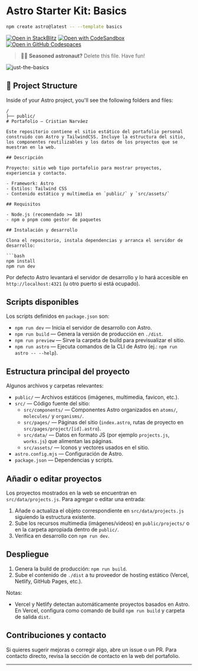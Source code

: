 # Astro Starter Kit: Basics

```sh
npm create astro@latest -- --template basics
```

[![Open in StackBlitz](https://developer.stackblitz.com/img/open_in_stackblitz.svg)](https://stackblitz.com/github/withastro/astro/tree/latest/examples/basics)
[![Open with CodeSandbox](https://assets.codesandbox.io/github/button-edit-lime.svg)](https://codesandbox.io/p/sandbox/github/withastro/astro/tree/latest/examples/basics)
[![Open in GitHub Codespaces](https://github.com/codespaces/badge.svg)](https://codespaces.new/withastro/astro?devcontainer_path=.devcontainer/basics/devcontainer.json)

> 🧑‍🚀 **Seasoned astronaut?** Delete this file. Have fun!

![just-the-basics](https://github.com/withastro/astro/assets/2244813/a0a5533c-a856-4198-8470-2d67b1d7c554)

## 🚀 Project Structure

Inside of your Astro project, you'll see the following folders and files:

```text
/
├── public/
# Portafolio — Cristian Narváez

Este repositorio contiene el sitio estático del portafolio personal construido con Astro y TailwindCSS. Incluye la estructura del sitio, los componentes reutilizables y los datos de los proyectos que se muestran en la web.

## Descripción

Proyecto: sitio web tipo portafolio para mostrar proyectos, experiencia y contacto.

- Framework: Astro
- Estilos: Tailwind CSS
- Contenido estático y multimedia en `public/` y `src/assets/`

## Requisitos

- Node.js (recomendado >= 18)
- npm o pnpm como gestor de paquetes

## Instalación y desarrollo

Clona el repositorio, instala dependencias y arranca el servidor de desarrollo:

```bash
npm install
npm run dev
```

Por defecto Astro levantará el servidor de desarrollo y lo hará accesible en `http://localhost:4321` (u otro puerto si está ocupado).

## Scripts disponibles

Los scripts definidos en `package.json` son:

- `npm run dev` — Inicia el servidor de desarrollo con Astro.
- `npm run build` — Genera la versión de producción en `./dist`.
- `npm run preview` — Sirve la carpeta de build para previsualizar el sitio.
- `npm run astro` — Ejecuta comandos de la CLI de Astro (ej.: `npm run astro -- --help`).

## Estructura principal del proyecto

Algunos archivos y carpetas relevantes:

- `public/` — Archivos estáticos (imágenes, multimedia, favicon, etc.).
- `src/` — Código fuente del sitio:
	- `src/components/` — Componentes Astro organizados en `atoms/`, `molecules/` y `organisms/`.
	- `src/pages/` — Páginas del sitio (`index.astro`, rutas de proyecto en `src/pages/project/[id].astro`).
	- `src/data/` — Datos en formato JS (por ejemplo `projects.js`, `works.js`) que alimentan las páginas.
	- `src/assets/` — Iconos y vectores usados en el sitio.
- `astro.config.mjs` — Configuración de Astro.
- `package.json` — Dependencias y scripts.

## Añadir o editar proyectos

Los proyectos mostrados en la web se encuentran en `src/data/projects.js`. Para agregar o editar una entrada:

1. Añade o actualiza el objeto correspondiente en `src/data/projects.js` siguiendo la estructura existente.
2. Sube los recursos multimedia (imágenes/videos) en `public/projects/` o en la carpeta apropiada dentro de `public/`.
3. Verifica en desarrollo con `npm run dev`.

## Despliegue

1. Genera la build de producción: `npm run build`.
2. Sube el contenido de `./dist` a tu proveedor de hosting estático (Vercel, Netlify, GitHub Pages, etc.).

Notas:
- Vercel y Netlify detectan automáticamente proyectos basados en Astro. En Vercel, configura como comando de build `npm run build` y carpeta de salida `dist`.

## Contribuciones y contacto

Si quieres sugerir mejoras o corregir algo, abre un issue o un PR. Para contacto directo, revisa la sección de contacto en la web del portafolio.

---
